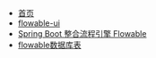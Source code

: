 * [首页](README)
* [flowable-ui](flowableUI)
* [Spring Boot 整合流程引擎 Flowable](flowableSpringBoot)
* [flowable数据库表](dbTable)


